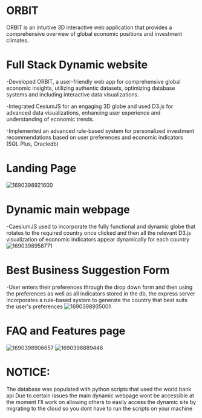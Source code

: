 # ORBIT
ORBIT is an intuitive 3D interactive web application that provides a comprehensive overview of global economic positions and investment climates.

# Full Stack Dynamic website
-Developed ORBIT, a user-friendly web app for comprehensive global economic insights, utilizing authentic datasets, optimizing database systems and including interactive data visualizations.

-Integrated CesiumJS for an engaging 3D globe and used D3.js for advanced data visualizations, enhancing user experience and understanding of economic trends.

-Implemented an advanced rule-based system for personalized investment recommendations based on user preferences and economic indicators (SQL Plus, Oracledb)

# Landing Page
![1690398921600](https://github.com/Moneebah/ORBIT/assets/129015993/e9e44053-74a3-4c79-8f30-86c0ded294e7)

# Dynamic main webpage
-CaesiumJS used to incorporate the fully functional and dynamic globe that rotates to the required country once clicked and then all the relevant D3.js visualization of economic indicators appear dynamically for each country
![1690398958771](https://github.com/Moneebah/ORBIT/assets/129015993/8a966647-3f93-48c3-9ce6-844be27c1768)

# Best Business Suggestion Form
-User enters their preferences through the drop down form and then using the preferences as well as all indicators stored in the db, the express server incorporates a rule-based system to generate the country that best suits the user's preferences
![1690398935001](https://github.com/Moneebah/ORBIT/assets/129015993/7a39639a-40fe-4f43-af70-48a3dc76e12e)

# FAQ and Features page
![1690398906657](https://github.com/Moneebah/ORBIT/assets/129015993/a5cd8c98-cd22-4966-a324-02c87747888f)
![1690398889446](https://github.com/Moneebah/ORBIT/assets/129015993/5468ceaf-1169-496c-9b07-678991e8178d)



# NOTICE:
The database was populated with python scripts that used the world bank api
Due to certain issues the main dynamic webpage wont be accessible at the moment
I'll work on allowing others to easily access the dynamic site by migrating to the cloud so you dont have to run the scripts on your machine


